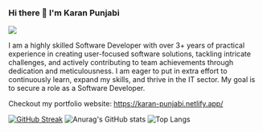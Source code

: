 ### Hi there 👋 I'm Karan Punjabi
![](https://komarev.com/ghpvc/?username=Karan1223&style=flat-square)

I am a highly skilled Software Developer with over 3+ years of practical experience in creating user-focused software solutions, tackling intricate challenges, and actively contributing to team achievements through dedication and meticulousness. I am eager to put in extra effort to continuously learn, expand my skills, and thrive in the IT sector. My goal is to secure a role as a Software Developer.

Checkout my portfolio website:
https://karan-punjabi.netlify.app/
 
[![GitHub Streak](https://streak-stats.demolab.com/?user=Karan1223)](https://git.io/streak-stats)
![Anurag's GitHub stats](https://github-readme-stats.vercel.app/api?username=Karan1223&show_icons=true)
![Top Langs](https://github-readme-stats.vercel.app/api/top-langs/?username=Karan1223&layout=compact&langs_count=10&hide=php,CSS,Hack,Smarty)


<!--
**Karan1223/Karan1223** is a ✨ _special_ ✨ repository because its `README.md` (this file) appears on your GitHub profile.

Here are some ideas to get you started:

- 🔭 I’m currently working on ...
- 🌱 I’m currently learning ...
- 👯 I’m looking to collaborate on ...
- 🤔 I’m looking for help with ...
- 💬 Ask me about ...
- 📫 How to reach me: ...
- 😄 Pronouns: ...
- ⚡ Fun fact: ...
-->
